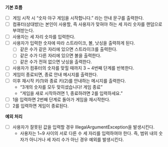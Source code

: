 **기본 흐름**

- [ ]  게임 시작 시 “숫자 야구 게임을 시작합니다.” 라는 안내 문구를 출력한다.
- [ ]  컴퓨터(상대방)는 본인이 사용할, 즉 사용자가 맞혀야 하는 세 자리 숫자를 랜덤으로 부여받는다.
- [ ]  사용자는 세 자리 숫자를 입력한다.
- [ ]  사용자가 입력한 숫자에 따라 스트라이크, 볼, 낫싱을 출력하게 된다.
    - [ ]  같은 수가 같은 자리에 있으면 스트라이크를 출력한다.
    - [ ]  같은 수가 다른 자리에 있으면 볼을 출력한다.
    - [ ]  같은 수가 전혀 없으면 낫싱을 출력한다.
- [ ]  사용자가 컴퓨터의 숫자를 맞힐 때까지 3 ~ 4번째 단계를 반복한다.
- [ ]  게임이 종료되면, 종료 안내 메시지를 출력한다.
- [ ]  이후 재시작 키(1)와 종료 키(2)를 안내하는 메시지를 출력한다.
    - “3개의 숫자를 모두 맞히셨습니다! 게임 종료”
    - “게임을 새로 시작하려면 1, 종료하려면 2를 입력하세요.”
- [ ]  1을 입력하면 2번째 단계로 돌아가 게임을 재시작한다.
- [ ]  2를 입력하면 게임이 종료된다.

**예외 처리**

- [ ]  사용자가 잘못된 값을 입력할 경우 IllegalArgumentException을 발생시킨다.
    - 사용자는 1~9 사이의 서로 다른 수 세 자리를 입력하여야 한다. 즉, 범위 내의 숫자가 아니거나 세 자리 수가 아닌 경우 예외를 발생시킨다.